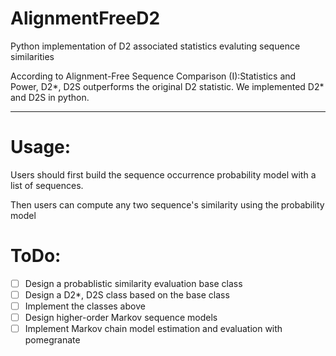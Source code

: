 # AlignmentFreeD2
Python implementation of D2 associated statistics evaluting sequence similarities

According to Alignment-Free Sequence Comparison (I):Statistics and Power, D2*, D2S outperforms the original D2 statistic. We implemented D2* and D2S in python.

---
# Usage:

Users should first build the sequence occurrence probability model with a list of sequences.

Then users can compute any two sequence's similarity using the probability model


# ToDo:
- [ ] Design a probablistic similarity evaluation base class
- [ ] Design a D2*, D2S class based on the base class
- [ ] Implement the classes above
- [ ] Design higher-order Markov sequence models 
- [ ] Implement Markov chain model estimation and evaluation with pomegranate
